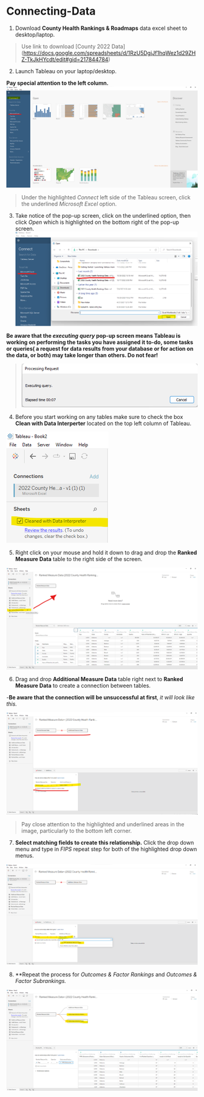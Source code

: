 # Connecting-Data
1. Download **County Health Rankings & Roadmaps** data excel sheet to desktop/laptop.

>Use link to download [County 2022 Data] (https://docs.google.com/spreadsheets/d/1RzU5DgjJf1hqWez1d29ZHZ-TkJkHYcdt/edit#gid=217844784)
2. Launch Tableau on your laptop/desktop.

**Pay special attention to the left column.** 
![Tableau Connect](https://github.com/yassminarlen/Connecting-Data/blob/main/Connecting%20Data.png?raw=true.png)

>Under the highlighted *Connect* left side of the Tableau screen, click the underlined *Microsoft Excel* option. 

3. Take notice of the pop-up screen, click on the underlined option, then click *Open* which is highlighted on the bottom right of the pop-up screen.
![Connect Excel Sheet](https://github.com/yassminarlen/Connecting-Data/blob/main/Connecting%20Excel%20Sheet.png?raw=true.png)

**Be aware that the *executing query* pop-up screen means Tableau is working on performing the tasks you have assigned it to-do, some tasks or queries( a request for data results from your database or for action on the data, or both) may take longer than others. Do not fear!**

>![Executing Query](https://github.com/yassminarlen/Connecting-Data/blob/main/executing%20query.png?raw=true.png)

4. Before you start working on any tables make sure to check the box **Clean with Data Interperter** located on the top left column of Tableau.

![Clean Data](https://github.com/yassminarlen/Connecting-Data/blob/main/Clean%20with%20Data%20Int.png?raw=true.png)

5. Right click on your mouse and hold it down to drag and drop the **Ranked Measure Data** table to the right side of the screen. 

![Drag and Drop](https://github.com/yassminarlen/Connecting-Data/blob/main/drag%20and%20drop.png?raw=true.png)

6. Drag and drop **Additional Measure Data** table right next to **Ranked Measure Data** to create a connection between tables.

 -**Be aware that the connection will be unsuccessful at first**, *it will look like this.*
 
![First Attempt at Connection](https://github.com/yassminarlen/Connecting-Data/blob/main/First%20attempt%20at%20connection.png?raw=true.png)

>Pay close attention to the highlighted and underlined areas in the image, particularly to the bottom left corner. 

7. **Select matching fields to create this relationship.** Click the drop down menu and type in *FIPS* repeat step for both of the highlighted drop down menus. 

![Matching Fields](https://github.com/yassminarlen/Connecting-Data/blob/main/Matching%20Fields.png?raw=true.png)

8. **Repeat the process for *Outcomes & Factor Rankings* and *Outcomes & Factor Subrankings.*

![Repeat for Outcomes-Subrankings](https://github.com/yassminarlen/Connecting-Data/blob/main/Repeating%20for%20Outcomes.png?raw=true.png)
